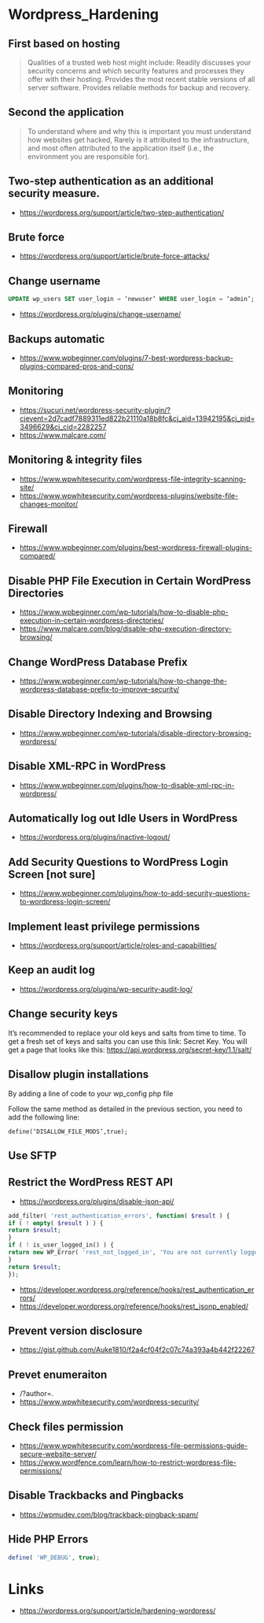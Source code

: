 # Wordpress_Hardening

## First based on hosting
>Qualities of a trusted web host might include:
Readily discusses your security concerns and which security features and processes they offer with their hosting.
Provides the most recent stable versions of all server software.
Provides reliable methods for backup and recovery.

## Second the application
> To understand where and why this is important you must understand how websites get hacked, Rarely is it attributed to the infrastructure, and most often attributed to the application itself (i.e., the environment you are responsible for).

## Two-step authentication as an additional security measure.
- https://wordpress.org/support/article/two-step-authentication/

## Brute force 
- https://wordpress.org/support/article/brute-force-attacks/

## Change username 
```sql
UPDATE wp_users SET user_login = ‘newuser’ WHERE user_login = ‘admin’;
```
- https://wordpress.org/plugins/change-username/

## Backups automatic
- https://www.wpbeginner.com/plugins/7-best-wordpress-backup-plugins-compared-pros-and-cons/

## Monitoring
- https://sucuri.net/wordpress-security-plugin/?cjevent=2d7cadf7889311ed822b21110a18b8fc&cj_aid=13942195&cj_pid=3496629&cj_cid=2282257
- https://www.malcare.com/


## Monitoring & integrity files
- https://www.wpwhitesecurity.com/wordpress-file-integrity-scanning-site/
- https://www.wpwhitesecurity.com/wordpress-plugins/website-file-changes-monitor/


## Firewall 
- https://www.wpbeginner.com/plugins/best-wordpress-firewall-plugins-compared/

## Disable PHP File Execution in Certain WordPress Directories
- https://www.wpbeginner.com/wp-tutorials/how-to-disable-php-execution-in-certain-wordpress-directories/
- https://www.malcare.com/blog/disable-php-execution-directory-browsing/


## Change WordPress Database Prefix
- https://www.wpbeginner.com/wp-tutorials/how-to-change-the-wordpress-database-prefix-to-improve-security/

## Disable Directory Indexing and Browsing
- https://www.wpbeginner.com/wp-tutorials/disable-directory-browsing-wordpress/

## Disable XML-RPC in WordPress
- https://www.wpbeginner.com/plugins/how-to-disable-xml-rpc-in-wordpress/

## Automatically log out Idle Users in WordPress
- https://wordpress.org/plugins/inactive-logout/

## Add Security Questions to WordPress Login Screen [not sure]
- https://www.wpbeginner.com/plugins/how-to-add-security-questions-to-wordpress-login-screen/

## Implement least privilege permissions
- https://wordpress.org/support/article/roles-and-capabilities/

## Keep an audit log
- https://wordpress.org/plugins/wp-security-audit-log/

## Change security keys
It’s recommended to replace your old keys and salts from time to time. To get a fresh set of keys and salts you can use this link: Secret Key. You will get a page that looks like this: 
https://api.wordpress.org/secret-key/1.1/salt/

## Disallow plugin installations
By adding a line of code to your wp_config php file

Follow the same method as detailed in the previous section, you need to add the following line:

`define(‘DISALLOW_FILE_MODS’,true);`

## Use SFTP

## Restrict the WordPress REST API
- https://wordpress.org/plugins/disable-json-api/
```php
add_filter( 'rest_authentication_errors', function( $result ) {
if ( ! empty( $result ) ) {
return $result;
}
if ( ! is_user_logged_in() ) {
return new WP_Error( 'rest_not_logged_in', 'You are not currently logged in.', array( 'status' =&amp;amp;gt; 401 ) );
}
return $result;
});
```

- https://developer.wordpress.org/reference/hooks/rest_authentication_errors/
- https://developer.wordpress.org/reference/hooks/rest_jsonp_enabled/

## Prevent version disclosure
- https://gist.github.com/Auke1810/f2a4cf04f2c07c74a393a4b442f22267

## Prevet enumeraiton
- /?author=<number>.
- https://www.wpwhitesecurity.com/wordpress-security/

## Check files permission
- https://www.wpwhitesecurity.com/wordpress-file-permissions-guide-secure-website-server/
- https://www.wordfence.com/learn/how-to-restrict-wordpress-file-permissions/

## Disable Trackbacks and Pingbacks
- https://wpmudev.com/blog/trackback-pingback-spam/

## Hide PHP Errors
```php
define( 'WP_DEBUG', true);
```



# Links
- https://wordpress.org/support/article/hardening-wordpress/

